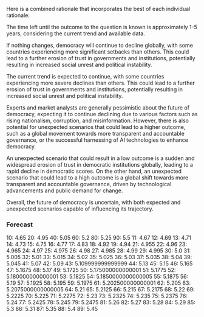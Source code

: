 Here is a combined rationale that incorporates the best of each individual rationale:

The time left until the outcome to the question is known is approximately 1-5 years, considering the current trend and available data.

If nothing changes, democracy will continue to decline globally, with some countries experiencing more significant setbacks than others. This could lead to a further erosion of trust in governments and institutions, potentially resulting in increased social unrest and political instability.

The current trend is expected to continue, with some countries experiencing more severe declines than others. This could lead to a further erosion of trust in governments and institutions, potentially resulting in increased social unrest and political instability.

Experts and market analysts are generally pessimistic about the future of democracy, expecting it to continue declining due to various factors such as rising nationalism, corruption, and misinformation. However, there is also potential for unexpected scenarios that could lead to a higher outcome, such as a global movement towards more transparent and accountable governance, or the successful harnessing of AI technologies to enhance democracy.

An unexpected scenario that could result in a low outcome is a sudden and widespread erosion of trust in democratic institutions globally, leading to a rapid decline in democratic scores. On the other hand, an unexpected scenario that could lead to a high outcome is a global shift towards more transparent and accountable governance, driven by technological advancements and public demand for change.

Overall, the future of democracy is uncertain, with both expected and unexpected scenarios capable of influencing its trajectory.

### Forecast

10: 4.65
20: 4.95
40: 5.05
60: 5.2
80: 5.25
90: 5.5
11: 4.67
12: 4.69
13: 4.71
14: 4.73
15: 4.75
16: 4.77
17: 4.83
18: 4.92
19: 4.94
21: 4.955
22: 4.96
23: 4.965
24: 4.97
25: 4.975
26: 4.98
27: 4.985
28: 4.99
29: 4.995
30: 5.0
31: 5.005
32: 5.01
33: 5.015
34: 5.02
35: 5.025
36: 5.03
37: 5.035
38: 5.04
39: 5.045
41: 5.07
42: 5.09
43: 5.109999999999999
44: 5.13
45: 5.15
46: 5.165
47: 5.1675
48: 5.17
49: 5.1725
50: 5.175000000000001
51: 5.1775
52: 5.180000000000001
53: 5.1825
54: 5.1850000000000005
55: 5.1875
56: 5.19
57: 5.1925
58: 5.195
59: 5.1975
61: 5.202500000000001
62: 5.205
63: 5.2075000000000005
64: 5.21
65: 5.2125
66: 5.215
67: 5.2175
68: 5.22
69: 5.2225
70: 5.225
71: 5.2275
72: 5.23
73: 5.2325
74: 5.235
75: 5.2375
76: 5.24
77: 5.2425
78: 5.245
79: 5.2475
81: 5.26
82: 5.27
83: 5.28
84: 5.29
85: 5.3
86: 5.31
87: 5.35
88: 5.4
89: 5.45